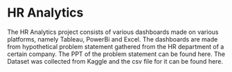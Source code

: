 <h1>HR Analytics</h1>
<p>The HR Analytics project consists of various dashboards made on various platforms, namely Tableau, PowerBi and Excel. The dashboards are made from hypothetical problem statement gathered from the HR department of a certain company. The PPT of the problem statement can be found here. The Dataset was collected from Kaggle and the csv file for it can be found here.</p></br>
<p></p>
